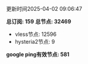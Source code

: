 更新时间2025-04-02 09:06:47

**总订阅: 159**
**总节点: 32469**
- vless节点: 12596
- hysteria2节点: 9

**google ping有效节点: 581**
